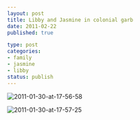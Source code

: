 ```yaml
--- 
layout: post
title: Libby and Jasmine in colonial garb
date: 2011-02-22
published: true

type: post
categories: 
- family
- jasmine
- libby
status: publish
---
```


![2011-01-30-at-17-56-58](http://media.eick.us/2011/02/2011-01-30-at-17-56-58.jpg)

![2011-01-30-at-17-57-25](http://media.eick.us/2011/02/2011-01-30-at-17-57-25.jpg)
